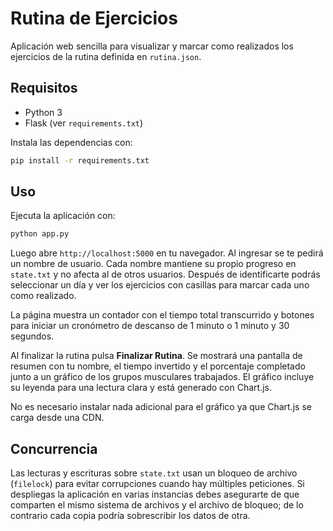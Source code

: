 # Rutina de Ejercicios

Aplicación web sencilla para visualizar y marcar como realizados los ejercicios de la rutina definida en `rutina.json`.

## Requisitos

- Python 3
- Flask (ver `requirements.txt`)

Instala las dependencias con:

```bash
pip install -r requirements.txt
```

## Uso

Ejecuta la aplicación con:

```bash
python app.py
```

Luego abre `http://localhost:5000` en tu navegador. Al ingresar se te pedirá un nombre de usuario. Cada nombre mantiene su propio progreso en `state.txt` y no afecta al de otros usuarios. Después de identificarte podrás seleccionar un día y ver los ejercicios con casillas para marcar cada uno como realizado.

La página muestra un contador con el tiempo total transcurrido y botones para iniciar un cronómetro de descanso de 1 minuto o 1 minuto y 30 segundos.

Al finalizar la rutina pulsa **Finalizar Rutina**. Se mostrará una pantalla de
resumen con tu nombre, el tiempo invertido y el porcentaje completado junto a
un gráfico de los grupos musculares trabajados. El gráfico incluye su leyenda
para una lectura clara y está generado con Chart.js.

No es necesario instalar nada adicional para el gráfico ya que Chart.js se
carga desde una CDN.

## Concurrencia

Las lecturas y escrituras sobre `state.txt` usan un bloqueo de archivo
(`filelock`) para evitar corrupciones cuando hay múltiples peticiones.
Si despliegas la aplicación en varias instancias debes asegurarte de que
comparten el mismo sistema de archivos y el archivo de bloqueo; de lo
contrario cada copia podría sobrescribir los datos de otra.
